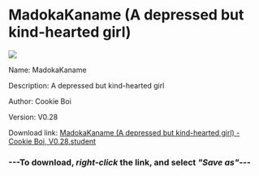 # MadokaKaname (A depressed but kind-hearted girl)

<img src = "https://raw.githubusercontent.com/Arbiter1223/Koukou-Gurashi-Custom-Students/master/Students/Files/MadokaKaname%20(A%20depressed%20but%20kind-hearted%20girl).png">

Name: MadokaKaname

Description: A depressed but kind-hearted girl

Author: Cookie Boi

Version: V0.28

Download link: <a href="https://raw.githubusercontent.com/Arbiter1223/Koukou-Gurashi-Custom-Students/master/Students/Files/MadokaKaname%20(A%20depressed%20but%20kind-hearted%20girl)%20-%20Cookie%20Boi%2C%20V0.28.student">MadokaKaname (A depressed but kind-hearted girl) - Cookie Boi, V0.28.student</a>

### ---**To download, _right-click_ the link, and select _"Save as"_**---

